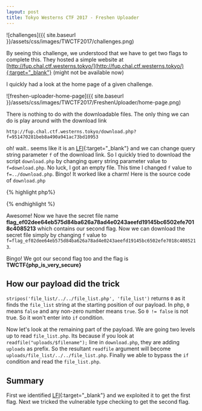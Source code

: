 ```yaml
---
layout: post
title: Tokyo Westerns CTF 2017 - Freshen Uploader
---
```


![challenges]({{ site.baseurl }}/assets/css/images/TWCTF2017/challenges.png)

By seeing this challenge, we understood that we have to get two flags to complete this. They hosted a simple website at [http://fup.chal.ctf.westerns.tokyo/](http://fup.chal.ctf.westerns.tokyo/){:target="_blank"} (might not be available now)

I quickly had a look at the home page of a given challenge.

![freshen-uploader-home-page]({{ site.baseurl }}/assets/css/images/TWCTF2017/FreshenUploader/home-page.png)

There is nothing to do with the downloadable files. The only thing we can do is play around with the download link

`http://fup.chal.ctf.westerns.tokyo/download.php?f=951470281beb8a490a941ac73bd10953`

oh! wait.. seems like it is an [LFI](https://www.owasp.org/index.php/Testing_for_Local_File_Inclusion){:target="_blank"} and we can change query string parameter `f` of the download link. So I quickly tried to download the script `download.php` by changing query string parameter value to `f=download.php`. No luck, I got an empty file. This time I changed `f` value to `f=../download.php`. Bingo! It worked like a charm! Here is the source code of `download.php`


{% highlight php%}
<?php
// TWCTF{then_can_y0u_read_file_list?}
$filename = $_GET['f'];
if(stripos($filename, 'file_list') != false) die();
header("Content-Type: application/octet-stream");
header("Content-Disposition: attachment; filename='$filename'");
readfile("uploads/$filename");
{% endhighlight %}

We got our first flag **TWCTF{then_can_y0u_read_file_list?}**

Now we have to find second flag and it seems like the first flag reveals a hint as it reads "then can you read file list?". So I quickly tried different values for query string parameter `f` to download the `file_list.php` but every time I ended up with an empty page.

After some time, I thought that source code of home page i.e. `index.php` can reveal some more information. So I went ahead and downloaded the source code of `index.php`.

{% highlight php %}
<?php
/**
 *
 */
include('file_list.php');
...
...
...
{% endhighlight %}

From above piece of code, we can conclude that both `index.php` and `file_list.php` are in same directory.

After some more failed trails, I realise that the `if` condition in `download.php` script is not letting us to download `file_list.php`.

So we have to bypass this condition `if(stripos($filename, 'file_list') != false) die();`. I just skim through the documentation of [`stripos`](http://php.net/manual/en/function.stripos.php){:target="_blank"} function and found that the type checking of return value can be vulnerable. Now it's very clear that the vulnerability lies in the condition checking because they are using `!=` operator in `if(stripos($filename, 'file_list') != false) die();`.

So I quickly opened a console and did few trials in php interpreter.

![freshen-uploader-php-interpreter-trials]({{ site.baseurl }}/assets/css/images/TWCTF2017/FreshenUploader/php-interpreter-trials.png)

As php [documentation](http://php.net/manual/en/function.stripos.php){:target="_blank"} says, stripos — Find the position of the **first occurrence** of a case-insensitive substring in a string

So we can trick the `if` condition by changing the query string parameter to `f=file_list/../../file_list.php`. Yay! We got the source code of `file_list.php`

{% highlight php %}
<?php
$files = [
  [FALSE, 1, 'test.cpp', 192, '6a92b449761226434f5fce6c8e87295a'],
  [FALSE, 2, 'test.c', 325, '27259bca9edf408829bb749969449550'],
  [TRUE, 3, 'flag_ef02dee64eb575d84ba626a78ad4e0243aeefd19145bc6502efe7018c4085213', 1337, 'flag_ef02dee64eb575d84ba626a78ad4e0243aeefd19145bc6502efe7018c4085213'],
  [FALSE, 4, 'test.py', 94, '951470281beb8a490a941ac73bd10953'],
];
?>
{% endhighlight %}

Awesome! Now we have the secret file name **flag_ef02dee64eb575d84ba626a78ad4e0243aeefd19145bc6502efe7018c4085213** which contains our second flag. Now we can download the secret file simply by changing `f` value to `f=flag_ef02dee64eb575d84ba626a78ad4e0243aeefd19145bc6502efe7018c4085213`.

Bingo! We got our second flag too and the flag is **TWCTF{php_is_very_secure}**

## How our payload did the trick

`stripos('file_list/../../file_list.php', 'file_list')` returns `0` as it finds the `file_list` string at the starting position of our payload. In php, `0` means `false` and any non-zero number means `true`. So `0 != false` is not true. So it won't enter into  `if` condition.

Now let's look at the remaining part of the payload. We are going two levels up to read `file_list.php`. Its because if you look at `readfile("uploads/$filename");` line in `download.php`, they are adding `uploads` as prefix. So the resultant `readfile` argument will become `uploads/file_list/../../file_list.php`. Finally we able to bypass the `if` condition and read the `file_list.php`.

## Summary
First we identified [LFI](https://www.owasp.org/index.php/Testing_for_Local_File_Inclusion){:target="_blank"} and we exploited it to get the first flag. Next we tricked the vulnerable type checking to get the second flag.
